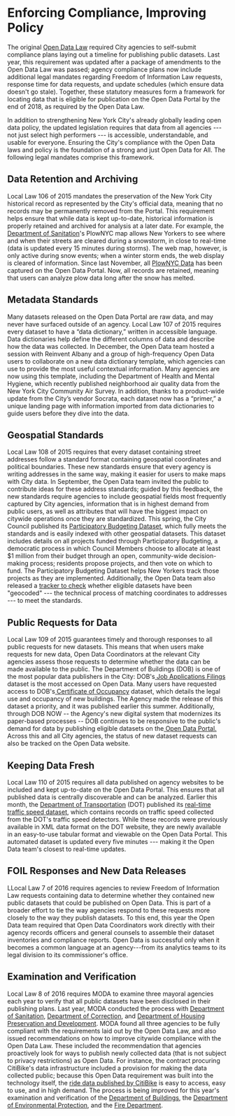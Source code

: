 # Enforcing Compliance, Improving Policy

The original [Open Data Law]( https://opendata.cityofnewyork.us/open-data-law/) required City agencies to self-submit compliance plans laying out a timeline for publishing public datasets. Last year, this requirement was updated after a package of amendments to the Open Data Law was passed; agency compliance plans now include additional legal mandates regarding Freedom of Information Law requests, response time for data requests, and update schedules (which ensure data doesn't go stale). Together, these statutory measures form a framework for locating data that is eligible for publication on the Open Data Portal by the end of 2018, as required by the Open Data Law.

In addition to strengthening New York City's already globally leading open data policy, the updated legislation requires that data from all agencies --- not just select high performers --- is accessible, understandable, and usable for everyone. Ensuring the City's compliance with the Open Data laws and policy is the foundation of a strong and just Open Data for All. The following legal mandates comprise this framework.

## Data Retention and Archiving

Local Law 106 of 2015 mandates the preservation of the New York City historical record as represented by the City's official data, meaning that no records may be permanently removed from the Portal. This requirement helps ensure that while data is kept up-to-date, historical information is properly retained and archived for analysis at a later date. For example, the [Department of Sanitation](http://nyc.gov/dsny)'s PlowNYC map allows New Yorkers to see where and when their streets are cleared during a snowstorm, in close to real-time (data is updated every 15 minutes during storms). The web map, however, is only active during snow events; when a winter storm ends, the web display is cleared of information. Since last November, all [PlowNYC Data](https://data.cityofnewyork.us/dataset/DSNY-PlowNYC-Data/34hf-h2fw) has been captured on the Open Data Portal. Now, all records are retained, meaning that users can analyze plow data long after the snow has melted.

## Metadata Standards

Many datasets released on the Open Data Portal are raw data, and may never have surfaced outside of an agency. Local Law 107 of 2015 requires every dataset to have a “data dictionary,” written in accessible language. Data dictionaries help define the different columns of data and describe how the data was collected. In December, the Open Data team hosted a session with Reinvent Albany and a group of high-frequency Open Data users to collaborate on a new data dictionary template, which agencies can use to provide the most useful contextual information. Many agencies are now using this template, including the Department of Health and Mental Hygiene, which recently published neighborhood air quality data from the New York City Community Air Survey. In addition, thanks to a product-wide update from the City’s vendor Socrata, each dataset now has a “primer,” a unique landing page with information imported from data dictionaries to guide users before they dive into the data.

## Geospatial Standards

Local Law 108 of 2015 requires that every dataset containing street addresses follow a standard format containing geospatial coordinates and political boundaries. These new standards ensure that every agency is writing addresses in the same way, making it easier for users to make maps with City data. In September, the Open Data team invited the public to contribute ideas for these address standards; guided by this feedback, the new standards require agencies to include geospatial fields most frequently captured by City agencies, information that is in highest demand from public users, as well as attributes that will have the biggest impact on citywide operations once they are standardized. This spring, the City Council published its [Participatory Budgeting Dataset](https://data.cityofnewyork.us/City-Government/Participatory-Budgeting-Projects/wwhr-5ven), which fully meets the standards and is easily indexed with other geospatial datasets. This dataset includes details on all projects funded through Participatory Budgeting, a democratic process in which Council Members choose to allocate at least $1 million from their budget through an open, community-wide decision-making process; residents propose projects, and then vote on which to fund. The Participatory Budgeting Dataset helps New Yorkers track those projects as they are implemented. Additionally, the Open Data team also released a [tracker to check](https://data.cityofnewyork.us/City-Government/2017-NYC-Open-Data-Plan-Address-Standardization/xcah-6evp) whether eligible datasets have been "geocoded" --- the technical process of matching coordinates to addresses --- to meet the standards.

## Public Requests for Data

Local Law 109 of 2015 guarantees timely and thorough responses to all public requests for new datasets. This means that when users make requests for new data, Open Data Coordinators at the relevant City agencies assess those requests to determine whether the data can be made available to the public. The Department of Buildings (DOB) is one of the most popular data publishers in the City: DOB's[  Job Applications Filings](https://data.cityofnewyork.us/Housing-Development/DOB-Job-Application-Filings/ic3t-wcy2)  dataset is the most accessed on Open Data. Many users have requested access to DOB's[  ](https://data.cityofnewyork.us/Housing-Development/DOB-Certificate-Of-Occupancy/emjs-tt35)[Certificate of Occupancy](https://data.cityofnewyork.us/dataset/DOB-Certificate-Of-Occupancy/bs8b-p36w/data)  dataset, which details the legal use and occupancy of new buildings. The Agency made the release of this dataset a priority, and it was published earlier this summer. Additionally, through DOB NOW -- the Agency's new digital system that modernizes its paper-based processes -- DOB continues to be responsive to the public's demand for data by publishing eligible datasets on the[  Open Data Portal.](https://data.cityofnewyork.us/browse?q=dob+now&provenance=official) Across this and all City agencies, the status of new dataset requests can also be tracked on the Open Data website.

## Keeping Data Fresh

Local Law 110 of 2015 requires all data published on agency websites to be included and kept up-to-date on the Open Data Portal. This ensures that all published data is centrally discoverable and can be analyzed. Earlier this month, the [Department of Transportation](http://nyc.gov/dot) (DOT) published its [real-time traffic speed dataset](https://data.cityofnewyork.us/view/qkm5-nuaq), which contains records on traffic speed collected from the DOT's traffic speed detectors. While these records were previously available in XML data format on the DOT website, they are newly available in an easy-to-use tabular format and viewable on the Open Data Portal. This automated dataset is updated every five minutes --- making it the Open Data team's closest to real-time updates.

## FOIL Responses and New Data Releases

LLocal Law 7 of 2016 requires agencies to review Freedom of Information Law requests containing data to determine whether they contained new public datasets that could be published on Open Data. This is part of a broader effort to tie the way agencies respond to these requests more closely to the way they publish datasets. To this end, this year the Open Data team required that Open Data Coordinators work directly with their agency records officers and general counsels to assemble their dataset inventories and compliance reports. Open Data is successful only when it becomes a common language at an agency---from its analytics teams to its legal division to its commissioner's office.

## Examination and Verification

Local Law 8 of 2016 requires MODA to examine three mayoral agencies each year to verify that all public datasets have been disclosed in their publishing plans. Last year, MODA conducted the process with [Department of Sanitation](http://nyc.gov/dsny), [Department of Correction](http://nyc.gov/doc), and [Department of Housing Preservation and Development](http://nyc.gov/hpd). MODA found all three agencies to be fully compliant with the requirements laid out by the Open Data Law, and also issued recommendations on how to improve citywide compliance with the Open Data Law. These included the recommendation that agencies proactively look for ways to publish newly collected data (that is not subject to privacy restrictions) as Open Data. For instance, the contract procuring CitiBike's data infrastructure included a provision for making the data collected public; because this Open Data requirement was built into the technology itself, the [ride data published by CitiBike](https://data.cityofnewyork.us/NYC-BigApps/Citi-Bike-System-Data/vsnr-94wk) is easy to access, easy to use, and in high demand. The process is being improved for this year's examination and verification of the [Department of Buildings](http://nyc.gov/dob), the [Department of Environmental Protection](http://nyc.gov/dep), and the [Fire Department](http://nyc.gov/fdny).
